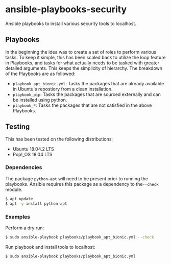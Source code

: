 # ansible-playbooks-security
Ansible playbooks to install various security tools to localhost.

## Playbooks
In the beginning the idea was to create a set of roles to perform various tasks. To keep it simple, this has been scaled back to utilize the loop feature in Playbooks, and tasks for what actually needs to be tasked with greater detailed arguments. This keeps the simplicity of hierarchy. The breakdown of the Playbooks are as followed:

  - `playbook_apt_bionic.yml`: Tasks the packages that are already available in Ubuntu's repostiory from a clean installation.
  - `playbook_pip`: Tasks the packages that are sourced externally and can be installed using python.
  - `playbook_*`: Tasks the packages that are not satisfied in the above Playbooks.

## Testing
This has been tested on the following distributions:
  - Ubuntu 18.04.2 LTS
  - Pop!_OS 18.04 LTS

### Dependencies
The package `python-apt` will need to be present prior to running the playbooks. Ansible requires this package as a dependency to the`--check` module.

```bash
$ apt update
$ apt -y install python-apt
```

### Examples
Perform a dry run:

```bash
$ sudo ansible-playbook playbooks/playbook_apt_bionic.yml --check
```
Run playbook and install tools to localhost:

```bash
$ sudo ansible-playbook playbooks/playbook_apt_bionic.yml
```
